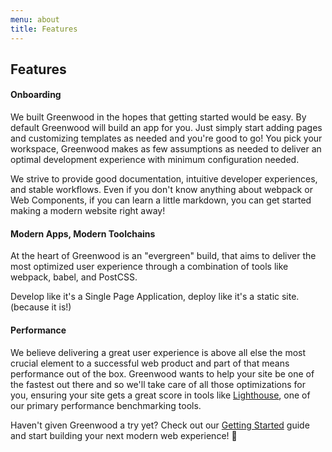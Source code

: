 ```yaml
---
menu: about
title: Features
---
```


## Features

#### Onboarding
We built Greenwood in the hopes that getting started would be easy.  By default Greenwood will build an app for you.  Just simply start adding pages and customizing templates as needed and you're good to go!  You pick your workspace, Greenwood makes as few assumptions as needed to deliver an optimal development experience with minimum configuration needed.

We strive to provide good documentation, intuitive developer experiences, and stable workflows.  Even if you don't know anything about webpack or Web Components, if you can learn a little markdown, you can get started making a modern website right away!


#### Modern Apps, Modern Toolchains
At the heart of Greenwood is an "evergreen" build, that aims to deliver the most optimized user experience through a combination of tools like webpack, babel, and PostCSS.

Develop like it's a Single Page Application, deploy like it's a static site.  (because it is!)


#### Performance
We believe delivering a great user experience is above all else the most crucial element to a successful web product and part of that means performance out of the box.  Greenwood wants to help your site be one of the fastest out there and so we'll take care of all those optimizations for you, ensuring your site gets a great score in tools like [Lighthouse](https://developers.google.com/web/tools/lighthouse/), one of our primary performance benchmarking tools.


Haven't given Greenwood a try yet?  Check out our [Getting Started](/getting-started) guide and start building your next modern web experience!  💯
